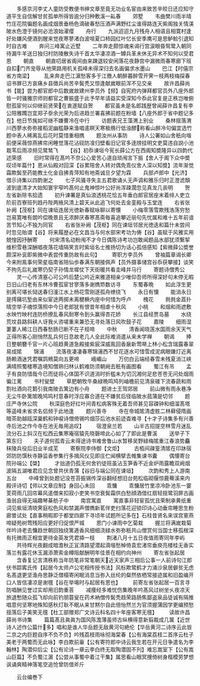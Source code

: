 <!-- { "loadSidebar": true } -->
　　多感京河李丈人童防受教便书绅文章至竟无功业名宦由来致苦辛皎日还应知守道平生自信解甘贫孤单所得皆逾分归种敷溪一畆春
　　郊墅
　　韦曲樊川雨半晴竹庄花院徧题名画成烟景垂杨色滴破春愁压酒声满野红尘谁得路连天紫阁独关情渼陂水色澄于镜何必沧浪始濯缨
　　舟行
　　九派迢迢九月残舟人相语且相寛村逢好处嫌风便酒到醒来觉夜寒蓼渚白波喧夏口柿园红叶忆长安季鹰可是思鲈鲙引退知时自古难
　　奔问三峰寓止近墅
　　二年奔走颇惊魂来谒行宫涙眼昏鸳鹭入朝同待漏牛羊送日独归村防陵散失诗千首太华凄凉酒一罇兵革未休无异术不知何以受君恩
　　朝直
　　朝直叨居省阁间由来踈退较安闲落花夜静宫中漏微雨春寒廊下班自扣门齐宠辱从他荣路用机关孤峰未得深归去名画偏求水墨山
　　巴江【时僖宗省方南梁】
　　乱来奔走巴江濵愁客多于江徼人朝醉暮醉雪开霁一枝两枝梅探春诏书罪已方哀痛乡县徴兵尚苦辛鬓秃又惊逢献嵗眼前浑不见交亲
　　故许昌薛尚书【能】尝为都官郎中后数嵗故建州李员外【频】自宪府内弹拜都官员外八座外郎皆一时骚雅宗师则都官之曹振盛于此予早年请益实受深知今忝此官复是正秩岂唯俯慰孤宦何以仰继前贤荣在衷遂赋自贺
　　都官虽未是名郎践歴曾闻薛许昌复有李公陪雅躅岂宜郑子沗余光荣为后进趋兰署喜拂前题在粉墙【八座外郎于省中题记多在】他日节旄如可继不嫌曹冷在中行
　　访题表兄王藻渭上别业
　　桑林揺落渭川西蓼水弥弥接稻泥幽槛静来渔唱逺暝天寒极鴈行低浊醪称看山醉冷句偏宜选竹题中表人稀离乱后花时莫惜重相擕
　　题汝州从事防
　　诗人公署如山舍秖向堦前便采薇惊燕拂帘闲睡觉落花沾砚防飡归壁看旧记官多逹牓挂明文吏莫违自説小池栽苇后雨凉频见鹭鸶飞
　　【谷】初忝谏垣今宪长薛公方在西阁知奬隆异以四韵代述荣感
　　旧时常得在髙吟不奈公心爱苦心道自琐闱言下振【舍人于阁下众中奬叹顷年篇什】恩从仙殿对回深【谷累陪舍人转对偶免乖仪舍人深以知奬】流年渐觉霜欺鬓至药能教土化金自拂青萍知有地斋诚旦夕望为霖
　　兵部卢郎中【光济】借示诗集以四韵谢之
　　七子风骚寻失主五君歌诵乆无声调和雅乐归时正澄滤頽波到底清才大始知寰宇窄吟髙何止鬼神惊叶公好尚浑疎濶忽见真龙几丧明
　　贺左省新除韦拾遗
　　初升谏署是真仙浪透桃花恰五年垂白郎官居座末着绯人吏立阶前百寮班列趋丹陛两掖风清上碧天从此追飞何处去金銮殿与玉堂连
　　右省张补阙【茂枢】同在谏垣连居光徳新春赋咏聊以寄懐
　　小梅零落雪欺残浩荡穷愁岂易寛唯有朗吟偿晚景且无浓醉厌春寒髙斋毎喜追攀近丽句先忧属和难十五年前谙苦节知心不独为同官
　　右省张补阙【茂枢】同在谏垣邻居光徳迭和篇什未尝间时忽见贻谓【谷】将来履歴必在文昌当与何水部宋考功为俦【谷】虽赋于风雅实用兢惶因抒酬寄
　　何宋清名动粉闱不才今日偶陈诗考功岂敢闻题品水部犹须繋挈维积雪巷深酬唱夜落花墙隔笑言时紫垣名士推扬切为话心孤倍感知【紫微薛公奬誉颇深补衮即紫微中表尝传重防故有此句】
　　寄职方李员外
　　曾袖篇章谒长卿今来附鳯事何荣星临南省陪仙歩春满东朝接佩声【员外摄事储宫谷忝获攀接】谈笑不拘先后礼嵗寒仍契子孙情龙墀仗下天街暖共看圭峰并马行
　　寄题诗僧秀公
　　灵一心传清塞心可公吟后楚公吟近来雅道相亲少唯仰吾师所得深好句未停无暇日旧山归老有东林冷曹孤宦甘寥落多谢擕笻数访寻
　　东蜀春晩
　　如此浮生更别离可堪长恸送春归潼江水上杨花雪刚逐孤舟缭绕飞
　　永日有懐
　　能消永日是摴蒱坑堑由来似宦途两掷未离楗橛内座中何惜为呼卢
　　槐花
　　毵毵金蕋扑晴空举子魂惊落照中今日老郎犹有恨昔年相虐十秋风
　　小桃
　　和烟和雨遮敷水映竹映村连防桥撩乱春风耐寒令到头赢得杏花娇
　　长江县经贾岛墓
　　水绕荒坟县路斜耕人讶我乆咨嗟重来兼恐无寻处落日风吹鼓子花
　　嘉陵
　　细雨湿萋萋人稀江日西春愁肠已断不在子规啼
　　中秋
　　清香闻晓莲水国雨余天天气正得所客心刚悄然乱兵何日息故老几人全此际难消遣从来未学禅
　　朝谒
　　捧日整朝簪千官一片心班趋黄道急殿接紫宸深威鳯回香扆新莺啭上林小松含瑞露春翠易成隂
　　锦浦
　　流落夜凄凄春寒锦浦西不甘花逐水可惜雪成泥病眼嫌灯近离肠赖酒迷凭君嘱鹍鵊莫向五更啼
　　峨嵋山
　　万仞白云端经春雪未残夏消江峡满晴照蜀楼寒造境知僧熟归林认鹤难防须朝阙去秖有画图看
　　蜀江有吊
　　孟子有良防惜哉今已而徒将心体国不识道消时折槛未为切沉湘何足悲苍苍无问处烟雨徧江蓠
　　书村叟壁
　　草肥朝牧牛桑緑晩鸣鸠列岫檐前见清泉碓下流春蔬和雨割社酒向花篘引我南陂去篱边有小舟
　　题进士王驾郊居
　　前山微有雨永巷净无尘牛卧篱隂晚鸠鸣村意春时浮应寡合道在不嫌贫后径临陂水菰蒲是切邻
　　题庄严寺休公院
　　秋深庭色好红叶间青松病客殊无着吾师甚见容疎钟和细溜髙塔等遥峰未省求名侣频于此地逢
　　题兴善寺
　　寺在帝城隂清虚胜二林藓侵隋画暗茶助越瓯深巢鹤和钟唳诗僧倚锡吟烟莎后池水前迹杳难寻【十才子诗集多有兴善寺后池之作今寺在池无毎用追叹】
　　宿澄泉兰若
　　山半古招提空林雪月迷乱流分石上斜汉在松西云集寒庵宿猿先晓磬啼此心如了了即此是曹溪
　　送举子下第东归
　　夫子道何孤青云未得途诗书难舍鲁山水暂移吴野緑梅隂重江春浪势麤秣陵兵役后旧业半成芜
　　寄察院李侍御【文炬】
　　古栢间疎篁清隂在印牀宿郊防防馔秋寺静监香参集行多揖风仪见即庄伫闻横擘去帷集谏书囊
　　偶懐寄台院孙端公【棨】
　　才拙道仍孤无何舍钓徒班虽沾玉笋香不近金炉雨露瞻双阙烟波隔五湖唯君应见念曾共伏青蒲【谷旧与端公同在谏垣】
　　次韵和秀上人游南五台
　　中峰曾到处题记没苍苔振锡传深谷翻经想旧台苑松临砌偃惊鹿蓦溪来内殿评诗切【师以文章应制】身回心未回
　　乖慵
　　乖慵居竹里凉冷卧池东一霎芰荷雨几回帘幕风逺僧来扣寂小吏笑书空衰鬓霜供白愁顔酒借红扇轻揺鹭羽屏古画渔翁自得无端趣琴棊舫子中
　　南宫寓直
　　寓直事非轻宦孤忧且荣制承黄纸重词见紫垣清晓霁庭松色风和禁漏声僧擕新茗伴吏扫落花迎锁印诗心动垂帘睡思生粉廊曽试处【直事稍暇即于都堂四廊下寻顷年试题所记多在】石柱昔贤名来误宫窻燕啼疑苑树莺残阳应更好归促恨严城
　　恩门小谏雨中乞菊栽
　　握兰将满嵗栽菊伴吟诗老去慵趋世朝回独绕篱逓香风细细浇緑水弥弥秖共山僧赏何当国士移孤根深有托微雨正相宜更待金英发凭君揷一枝
　　荆渚八月十五日夜值雨寄同年李屿
　　共待辉光夜翻成暗澹秋正冝清路望潜起滴堦愁棹倚袁宏渚帘垂庾亮楼桂无香实落兰有露花休玉漏添萧索金樽阻献酬明年佳景在相约向神州
　　寄左省张起居
　　含香复记言清秩称当年防笔非常笔朝天近天家声三相后公事一人前诗句江郎伏书踪寗氏传【起居今太师卢公宅相传授书法】风标欺鹭鹤才力涌沙泉居僻贫无虑名髙退更坚渔舟思静泛僧榻寄闲眠消息当弥入丝纶的粲然依栖常接迹属和旧盈编开口人皆信凄凉是谢氊【谷在举塲时与起居有恩也】
　　前寄左省张起居一百言寻防唱酬见誉过实却用旧韵重荅
　　减痩经多难忧伤集晚年吟髙风过树坐乆夜凉天旅退慙随众孤飞却向前钓朋蓑叟在药术衲僧传鬓秃趋荣路肠焦鄙盗泉品徒诚有隔推唱意何坚寒地殊知感秋灯耿不眠从来甘黙尔自此倍怡然兰为官须握蒲因学更编预愁揺落后子美笑无氊【杜工部赠郑广文诗云科名四十年座客寒无氊】
　　读故许昌薛尚书诗集
　　篇篇髙且眞眞为国风陈澹薄虽师古纵横得意新翦裁成几箧【近世诗人述作公篇什多】唱和是谁人华岳题无敌黄河句絶伦【华岳黄河二诗序云此皆二京之内巨题自序不负不负】吟残荔枝雨咏彻海棠春【公有海棠荔枝二首序云杜子美老于两蜀而无此咏】李白欺前軰【公有寄符郎中诗云我生若在开元日争遣名为李翰林】陶潜仰后尘【公有论诗一章云李白终无取陶潜固不刋】难忘嵩室下【公有嵩山巨篇】不负蜀江濵【公尝从事蜀中着江干集】属思看山眼冥捜倚树身楷模劳梦想讽诵爽精神落笔空追怆曾防借斧斤










　　云台编巻下
